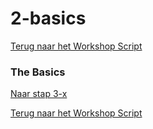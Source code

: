 # 2-basics

[Terug naar het Workshop Script](handson.md)

### The Basics

[Naar stap 3-x](2-basics.md)

[Terug naar het Workshop Script](handson.md)
